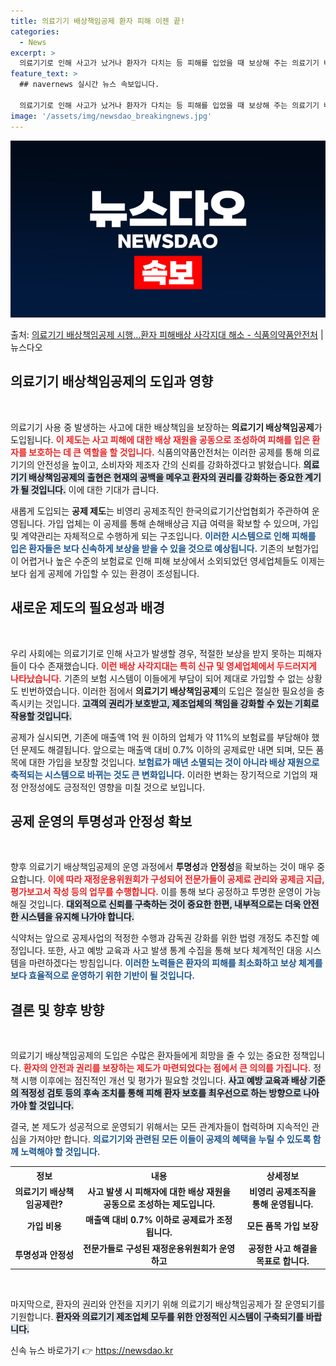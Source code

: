 ```yaml
---
title: 의료기기 배상책임공제 환자 피해 이젠 끝!
categories:
  - News
excerpt: >
  의료기기로 인해 사고가 났거나 환자가 다치는 등 피해를 입었을 때 보상해 주는 의료기기 배상책임공제가 새로 …
feature_text: >
  ## navernews 실시간 뉴스 속보입니다.

  의료기기로 인해 사고가 났거나 환자가 다치는 등 피해를 입었을 때 보상해 주는 의료기기 배상책임공제가 새로 …
image: '/assets/img/newsdao_breakingnews.jpg'
---
```


![뉴스다오 속보](/assets/img/newsdao_breakingnews.jpg)

<p>출처: <a href="https://newsdao.kr/2701" rel="dofollow">의료기기 배상책임공제 시행…환자 피해배상 사각지대 해소 - 식품의약품안전처</a> | 뉴스다오</p>

<h2 data-ke-size="size26">의료기기 배상책임공제의 도입과 영향</h2>

<p data-ke-size="size16">&nbsp;</p>

의료기기 사용 중 발생하는 사고에 대한 배상책임을 보장하는 <b>의료기기 배상책임공제</b>가 도입됩니다. <b><span style="color: #ee2323;">이 제도는 사고 피해에 대한 배상 재원을 공동으로 조성하여 피해를 입은 환자를 보호하는 데 큰 역할을 할 것입니다.</span></b> 식품의약품안전처는 이러한 공제를 통해 의료기기의 안전성을 높이고, 소비자와 제조자 간의 신뢰를 강화하겠다고 밝혔습니다. <b><span style="background-color: #21538527;">의료기기 배상책임공제의 출현은 현재의 공백을 메우고 환자의 권리를 강화하는 중요한 계기가 될 것입니다.</span></b> 이에 대한 기대가 큽니다.

새롭게 도입되는 <b>공제 제도</b>는 비영리 공제조직인 한국의료기기산업협회가 주관하여 운영됩니다. 가입 업체는 이 공제를 통해 손해배상금 지급 여력을 확보할 수 있으며, 가입 및 계약관리는 자체적으로 수행하게 되는 구조입니다. <b><span style="color: #1a5490;">이러한 시스템으로 인해 피해를 입은 환자들은 보다 신속하게 보상을 받을 수 있을 것으로 예상됩니다.</span></b> 기존의 보험가입이 어렵거나 높은 수준의 보험료로 인해 피해 보상에서 소외되었던 영세업체들도 이제는 보다 쉽게 공제에 가입할 수 있는 환경이 조성됩니다. 

<h2 data-ke-size="size26">새로운 제도의 필요성과 배경</h2>

<p data-ke-size="size16">&nbsp;</p>

우리 사회에는 의료기기로 인해 사고가 발생할 경우, 적절한 보상을 받지 못하는 피해자들이 다수 존재했습니다. <b><span style="color: #ee2323;">이런 배상 사각지대는 특히 신규 및 영세업체에서 두드러지게 나타났습니다.</span></b> 기존의 보험 시스템이 이들에게 부담이 되어 제대로 가입할 수 없는 상황도 빈번하였습니다. 이러한 점에서 <b>의료기기 배상책임공제</b>의 도입은 절실한 필요성을 충족시키는 것입니다. <b><span style="background-color: #21538527;">고객의 권리가 보호받고, 제조업체의 책임을 강화할 수 있는 기회로 작용할 것입니다.</span></b> 

공제가 실시되면, 기존에 매출액 1억 원 이하의 업체가 약 11%의 보험료를 부담해야 했던 문제도 해결됩니다. 앞으로는 매출액 대비 0.7% 이하의 공제료만 내면 되며, 모든 품목에 대한 가입을 보장할 것입니다. <b><span style="color: #1a5490;">보험료가 매년 소멸되는 것이 아니라 배상 재원으로 축적되는 시스템으로 바뀌는 것도 큰 변화입니다.</span></b> 이러한 변화는 장기적으로 기업의 재정 안정성에도 긍정적인 영향을 미칠 것으로 보입니다.

<h2 data-ke-size="size26">공제 운영의 투명성과 안정성 확보</h2>

<p data-ke-size="size16">&nbsp;</p>

향후 의료기기 배상책임공제의 운영 과정에서 <b>투명성</b>과 <b>안정성</b>을 확보하는 것이 매우 중요합니다. <b><span style="color: #ee2323;">이에 따라 재정운용위원회가 구성되어 전문가들이 공제료 관리와 공제금 지급, 평가보고서 작성 등의 업무를 수행합니다.</span></b> 이를 통해 보다 공정하고 투명한 운영이 가능해질 것입니다. <b><span style="background-color: #21538527;">대외적으로 신뢰를 구축하는 것이 중요한 한편, 내부적으로는 더욱 안전한 시스템을 유지해 나가야 합니다.</span></b> 

식약처는 앞으로 공제사업의 적정한 수행과 감독권 강화를 위한 법령 개정도 추진할 예정입니다. 또한, 사고 예방 교육과 사고 발생 통계 수집을 통해 보다 체계적인 대응 시스템을 마련하겠다는 방침입니다. <b><span style="color: #1a5490;">이러한 노력들은 환자의 피해를 최소화하고 보상 체계를 보다 효율적으로 운영하기 위한 기반이 될 것입니다.</span></b>

<h2 data-ke-size="size26">결론 및 향후 방향</h2>

<p data-ke-size="size16">&nbsp;</p>

의료기기 배상책임공제의 도입은 수많은 환자들에게 희망을 줄 수 있는 중요한 정책입니다. <b><span style="color: #ee2323;">환자의 안전과 권리를 보장하는 제도가 마련되었다는 점에서 큰 의의를 가집니다.</span></b> 정책 시행 이후에는 점진적인 개선 및 평가가 필요할 것입니다. <b><span style="background-color: #21538527;">사고 예방 교육과 배상 기준의 적정성 검토 등의 후속 조치를 통해 피해 환자 보호를 최우선으로 하는 방향으로 나아가야 할 것입니다.</span></b> 

결국, 본 제도가 성공적으로 운영되기 위해서는 모든 관계자들이 협력하며 지속적인 관심을 가져야만 합니다. <b><span style="color: #1a5490;">의료기기와 관련된 모든 이들이 공제의 혜택을 누릴 수 있도록 함께 노력해야 할 것입니다.</span></b>  

<table>
    <tr>
        <th>정보</th>
        <th>내용</th>
        <th>상세정보</th>
    </tr>
    <tr>
        <td style="text-align: center; height: 17px;"><b>의료기기 배상책임공제란?</b></td>
        <td style="text-align: center; height: 17px;"><b>사고 발생 시 피해자에 대한 배상 재원을 공동으로 조성하는 제도입니다.</b></td>
        <td style="text-align: center; height: 17px;"><b>비영리 공제조직을 통해 운영됩니다.</b></td>
    </tr>
    <tr>
        <td style="text-align: center; height: 17px;"><b>가입 비용</b></td>
        <td style="text-align: center; height: 17px;"><b>매출액 대비 0.7% 이하로 공제료가 조정됩니다.</b></td>
        <td style="text-align: center; height: 17px;"><b>모든 품목 가입 보장</b></td>
    </tr>
    <tr>
        <td style="text-align: center; height: 17px;"><b>투명성과 안정성</b></td>
        <td style="text-align: center; height: 17px;"><b>전문가들로 구성된 재정운용위원회가 운영하고</b></td>
        <td style="text-align: center; height: 17px;"><b>공정한 사고 해결을 목표로 합니다.</b></td>
    </tr>
</table>

<p data-ke-size="size16">&nbsp;</p>

마지막으로, 환자의 권리와 안전을 지키기 위해 의료기기 배상책임공제가 잘 운영되기를 기원합니다. <b><span style="background-color: #21538527;">환자와 의료기기 제조업체 모두를 위한 안정적인 시스템이 구축되기를 바랍니다.</span></b> 

신속 뉴스 바로가기 👉 <a href="https://newsdao.kr" rel="dofollow">https://newsdao.kr</a>


